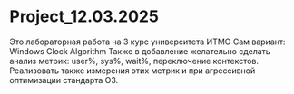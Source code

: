# Project_12.03.2025
Это лабораторная работа на 3 курс университета ИТМО Сам вариант: Windows Clock Algorithm 
Также в добавление желательно сделать анализ метрик: user%, sys%, wait%, переключение контекстов.
Реализовать также измерения этих метрик и при агрессивной оптимизации стандарта O3. 
